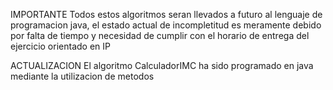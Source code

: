 IMPORTANTE
Todos estos algoritmos seran llevados a futuro al lenguaje de programacion java, el estado actual de incompletitud es meramente debido por falta de tiempo y necesidad de cumplir con el horario de entrega del ejercicio orientado en IP



ACTUALIZACION
El algoritmo CalculadorIMC ha sido programado en java mediante la utilizacion de metodos
